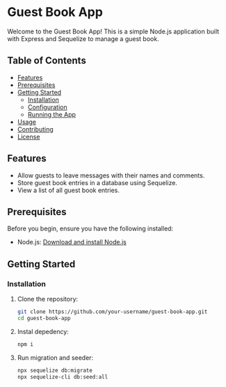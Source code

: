 # Guest Book App

Welcome to the Guest Book App! This is a simple Node.js application built with Express and Sequelize to manage a guest book.

## Table of Contents

- [Features](#features)
- [Prerequisites](#prerequisites)
- [Getting Started](#getting-started)
  - [Installation](#installation)
  - [Configuration](#configuration)
  - [Running the App](#running-the-app)
- [Usage](#usage)
- [Contributing](#contributing)
- [License](#license)

## Features

- Allow guests to leave messages with their names and comments.
- Store guest book entries in a database using Sequelize.
- View a list of all guest book entries.

## Prerequisites

Before you begin, ensure you have the following installed:

- Node.js: [Download and install Node.js](https://nodejs.org/)

## Getting Started

### Installation

1. Clone the repository:

   ```bash
   git clone https://github.com/your-username/guest-book-app.git
   cd guest-book-app

2. Instal depedency:

   ```bash
   npm i

2. Run migration and seeder:

   ```bash
   npx sequelize db:migrate
   npx sequelize-cli db:seed:all